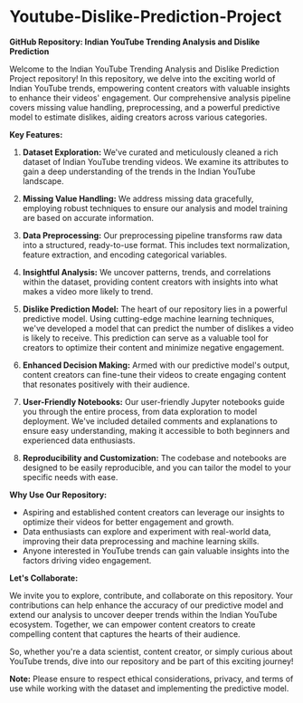 # Youtube-Dislike-Prediction-Project
**GitHub Repository: Indian YouTube Trending Analysis and Dislike Prediction**

Welcome to the Indian YouTube Trending Analysis and Dislike Prediction Project repository! In this repository, we delve into the exciting world of Indian YouTube trends, empowering content creators with valuable insights to enhance their videos' engagement. Our comprehensive analysis pipeline covers missing value handling, preprocessing, and a powerful predictive model to estimate dislikes, aiding creators across various categories.

**Key Features:**

1. **Dataset Exploration:** We've curated and meticulously cleaned a rich dataset of Indian YouTube trending videos. We examine its attributes to gain a deep understanding of the trends in the Indian YouTube landscape.

2. **Missing Value Handling:** We address missing data gracefully, employing robust techniques to ensure our analysis and model training are based on accurate information.

3. **Data Preprocessing:** Our preprocessing pipeline transforms raw data into a structured, ready-to-use format. This includes text normalization, feature extraction, and encoding categorical variables.

4. **Insightful Analysis:** We uncover patterns, trends, and correlations within the dataset, providing content creators with insights into what makes a video more likely to trend.

5. **Dislike Prediction Model:** The heart of our repository lies in a powerful predictive model. Using cutting-edge machine learning techniques, we've developed a model that can predict the number of dislikes a video is likely to receive. This prediction can serve as a valuable tool for creators to optimize their content and minimize negative engagement.

6. **Enhanced Decision Making:** Armed with our predictive model's output, content creators can fine-tune their videos to create engaging content that resonates positively with their audience.

7. **User-Friendly Notebooks:** Our user-friendly Jupyter notebooks guide you through the entire process, from data exploration to model deployment. We've included detailed comments and explanations to ensure easy understanding, making it accessible to both beginners and experienced data enthusiasts.

8. **Reproducibility and Customization:** The codebase and notebooks are designed to be easily reproducible, and you can tailor the model to your specific needs with ease.

**Why Use Our Repository:**

- Aspiring and established content creators can leverage our insights to optimize their videos for better engagement and growth.
- Data enthusiasts can explore and experiment with real-world data, improving their data preprocessing and machine learning skills.
- Anyone interested in YouTube trends can gain valuable insights into the factors driving video engagement.

**Let's Collaborate:**

We invite you to explore, contribute, and collaborate on this repository. Your contributions can help enhance the accuracy of our predictive model and extend our analysis to uncover deeper trends within the Indian YouTube ecosystem. Together, we can empower content creators to create compelling content that captures the hearts of their audience.

So, whether you're a data scientist, content creator, or simply curious about YouTube trends, dive into our repository and be part of this exciting journey!

**Note:** Please ensure to respect ethical considerations, privacy, and terms of use while working with the dataset and implementing the predictive model.
